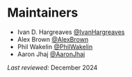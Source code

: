 # Maintainers

- Ivan D. Hargreaves [@IvanHargreaves](https://github.com/IvanHargreaves)
- Alex Brown [@AlexBrown](https://github.com/SoftlySplinter)
- Phil Wakelin [@PhilWakelin](https://github.com/PhilWakelin)
- Aaron Jhaj [@AaronJhaj](https://github.com/AaronJhaj)

*Last reviewed:* December 2024